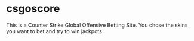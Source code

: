 # csgoscore
This is a Counter Strike Global Offensive Betting Site. You chose the skins you want to bet and try to win jackpots
